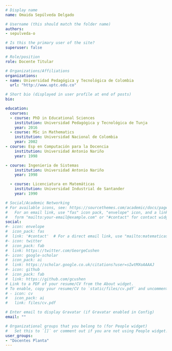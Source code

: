 ```yaml
---
# Display name
name: Omaida Sepúlveda Delgado

# Username (this should match the folder name)
authors:
- sepulveda-o

# Is this the primary user of the site?
superuser: false

# Role/position
role: Docente Titular

# Organizations/Affiliations
organizations:
- name: Universidad Pedagógica y Tecnológica de Colombia
  url: "http://www.uptc.edu.co"

# Short bio (displayed in user profile at end of posts)
bio: 

education:
  courses:
  - course: PhD in Educational Sciences
    institution: Universidad Pedagógica y Tecnológica de Tunja
    year: 2016
  - course: MSc in Mathematics
    institution: Universidad Nacional de Colombia
    year: 2002
- course: Esp en Computación para la Docencia
    institution: Universidad Antonio Nariño
    year: 1998

- course: Ingenieria de Sistemas
    institution: Universidad Antonio Nariño
    year: 1998

  - course: Licenciatura en Matemáticas
    institution: Universidad Industrial de Santander
    year: 1990

# Social/Academic Networking
# For available icons, see: https://sourcethemes.com/academic/docs/page-builder/#icons
#   For an email link, use "fas" icon pack, "envelope" icon, and a link in the
#   form "mailto:your-email@example.com" or "#contact" for contact widget.
social:
#- icon: envelope
#  icon_pack: fas
#  link: '#contact'  # For a direct email link, use "mailto:matematicasyestadistica@uptc.edu.co".
#- icon: twitter
#  icon_pack: fab
#  link: https://twitter.com/GeorgeCushen
#- icon: google-scholar
#  icon_pack: ai
#  link: https://scholar.google.co.uk/citations?user=sIwtMXoAAAAJ
#- icon: github
#  icon_pack: fab
#  link: https://github.com/gcushen
# Link to a PDF of your resume/CV from the About widget.
# To enable, copy your resume/CV to `static/files/cv.pdf` and uncomment the lines below.
# - icon: cv
#   icon_pack: ai
#   link: files/cv.pdf

# Enter email to display Gravatar (if Gravatar enabled in Config)
email: ""

# Organizational groups that you belong to (for People widget)
#   Set this to `[]` or comment out if you are not using People widget.
user_groups:
- "Docentes Planta"
---
```



